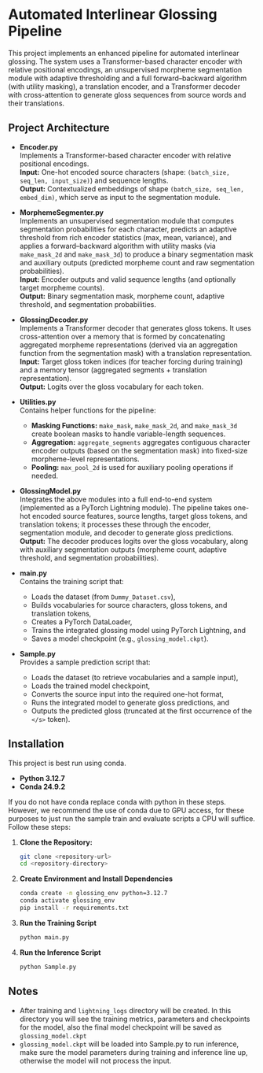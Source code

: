 # Automated Interlinear Glossing Pipeline

This project implements an enhanced pipeline for automated interlinear glossing. The system uses a Transformer-based character encoder with relative positional encodings, an unsupervised morpheme segmentation module with adaptive thresholding and a full forward–backward algorithm (with utility masking), a translation encoder, and a Transformer decoder with cross-attention to generate gloss sequences from source words and their translations.

## Project Architecture

- **Encoder.py**  
  Implements a Transformer-based character encoder with relative positional encodings.  
  **Input:** One-hot encoded source characters (shape: `(batch_size, seq_len, input_size)`) and sequence lengths.  
  **Output:** Contextualized embeddings of shape `(batch_size, seq_len, embed_dim)`, which serve as input to the segmentation module.

- **MorphemeSegmenter.py**  
  Implements an unsupervised segmentation module that computes segmentation probabilities for each character, predicts an adaptive threshold from rich encoder statistics (max, mean, variance), and applies a forward–backward algorithm with utility masks (via `make_mask_2d` and `make_mask_3d`) to produce a binary segmentation mask and auxiliary outputs (predicted morpheme count and raw segmentation probabilities).  
  **Input:** Encoder outputs and valid sequence lengths (and optionally target morpheme counts).  
  **Output:** Binary segmentation mask, morpheme count, adaptive threshold, and segmentation probabilities.

- **GlossingDecoder.py**  
  Implements a Transformer decoder that generates gloss tokens. It uses cross-attention over a memory that is formed by concatenating aggregated morpheme representations (derived via an aggregation function from the segmentation mask) with a translation representation.  
  **Input:** Target gloss token indices (for teacher forcing during training) and a memory tensor (aggregated segments + translation representation).  
  **Output:** Logits over the gloss vocabulary for each token.

- **Utilities.py**  
  Contains helper functions for the pipeline:
  - **Masking Functions:** `make_mask`, `make_mask_2d`, and `make_mask_3d` create boolean masks to handle variable-length sequences.
  - **Aggregation:** `aggregate_segments` aggregates contiguous character encoder outputs (based on the segmentation mask) into fixed-size morpheme-level representations.
  - **Pooling:** `max_pool_2d` is used for auxiliary pooling operations if needed.

- **GlossingModel.py**  
  Integrates the above modules into a full end-to-end system (implemented as a PyTorch Lightning module). The pipeline takes one-hot encoded source features, source lengths, target gloss tokens, and translation tokens; it processes these through the encoder, segmentation module, and decoder to generate gloss predictions.  
  **Output:** The decoder produces logits over the gloss vocabulary, along with auxiliary segmentation outputs (morpheme count, adaptive threshold, and segmentation probabilities).

- **main.py**  
  Contains the training script that:
  - Loads the dataset (from `Dummy_Dataset.csv`),
  - Builds vocabularies for source characters, gloss tokens, and translation tokens,
  - Creates a PyTorch DataLoader,
  - Trains the integrated glossing model using PyTorch Lightning, and
  - Saves a model checkpoint (e.g., `glossing_model.ckpt`).

- **Sample.py**  
  Provides a sample prediction script that:
  - Loads the dataset (to retrieve vocabularies and a sample input),
  - Loads the trained model checkpoint,
  - Converts the source input into the required one-hot format,
  - Runs the integrated model to generate gloss predictions, and
  - Outputs the predicted gloss (truncated at the first occurrence of the `</s>` token).

## Installation

This project is best run using conda.
- **Python 3.12.7**
- **Conda 24.9.2**

If you do not have conda replace conda with python in these steps.
However, we recommend the use of conda due to GPU access,
for these purposes to just run the sample train and evaluate scripts a 
CPU will suffice.
Follow these steps:

1. **Clone the Repository:**
   ```bash
   git clone <repository-url>
   cd <repository-directory>
   
2. **Create Environment and Install Dependencies**
   ```bash
   conda create -n glossing_env python=3.12.7
   conda activate glossing_env
   pip install -r requirements.txt

3. **Run the Training Script**
    ```bash
   python main.py

4. **Run the Inference Script**
    ```bash
   python Sample.py
   
## Notes

- After training and `lightning_logs` directory 
  will be created. In this directory you will see
  the training metrics, parameters and checkpoints
  for the model, also the final model checkpoint
  will be saved as `glossing_model.ckpt`
- `glossing_model.ckpt` will be loaded into Sample.py
   to run inference, make sure the model parameters during
   training and inference line up, otherwise the model will
   not process the input.
   

# 
